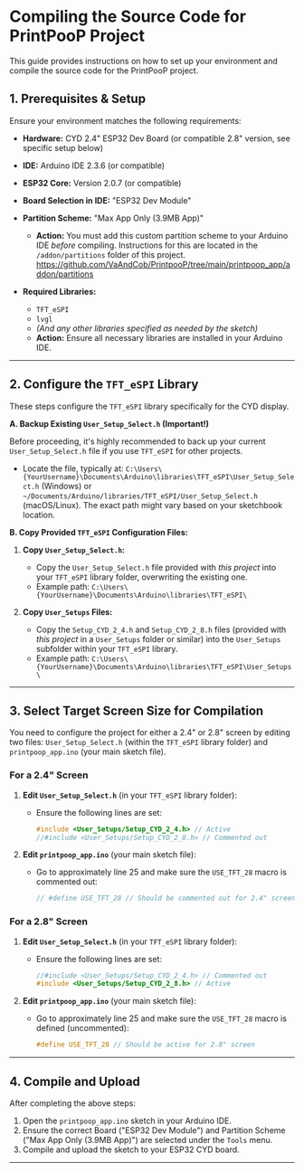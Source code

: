 # Compiling the Source Code for PrintPooP Project

This guide provides instructions on how to set up your environment and compile the source code for the PrintPooP project.

## 1. Prerequisites & Setup

Ensure your environment matches the following requirements:

* **Hardware:** CYD 2.4" ESP32 Dev Board (or compatible 2.8" version, see specific setup below)
* **IDE:** Arduino IDE 2.3.6 (or compatible)
* **ESP32 Core:** Version 2.0.7 (or compatible)
* **Board Selection in IDE:** "ESP32 Dev Module"
* **Partition Scheme:** "Max App Only (3.9MB App)"
    * **Action:** You must add this custom partition scheme to your Arduino IDE *before* compiling. Instructions for this are located in the `/addon/partitions` folder of this project.
    https://github.com/VaAndCob/PrintpooP/tree/main/printpoop_app/addon/partitions

* **Required Libraries:**
    * `TFT_eSPI`
    * `lvgl`
    * *(And any other libraries specified as needed by the sketch)*
    * **Action:** Ensure all necessary libraries are installed in your Arduino IDE.

---

## 2. Configure the `TFT_eSPI` Library

These steps configure the `TFT_eSPI` library specifically for the CYD display.

**A. Backup Existing `User_Setup_Select.h` (Important!)**

   Before proceeding, it's highly recommended to back up your current `User_Setup_Select.h` file if you use `TFT_eSPI` for other projects.
   * Locate the file, typically at: `C:\Users\{YourUsername}\Documents\Arduino\libraries\TFT_eSPI\User_Setup_Select.h` (Windows) or `~/Documents/Arduino/libraries/TFT_eSPI/User_Setup_Select.h` (macOS/Linux). The exact path might vary based on your sketchbook location.

**B. Copy Provided `TFT_eSPI` Configuration Files:**

1.  **Copy `User_Setup_Select.h`:**
    * Copy the `User_Setup_Select.h` file provided with *this project* into your `TFT_eSPI` library folder, overwriting the existing one.
    * Example path: `C:\Users\{YourUsername}\Documents\Arduino\libraries\TFT_eSPI\`

2.  **Copy `User_Setups` Files:**
    * Copy the `Setup_CYD_2_4.h` and `Setup_CYD_2_8.h` files (provided with *this project* in a `User_Setups` folder or similar) into the `User_Setups` subfolder within your `TFT_eSPI` library.
    * Example path: `C:\Users\{YourUsername}\Documents\Arduino\libraries\TFT_eSPI\User_Setups\`

---

## 3. Select Target Screen Size for Compilation

You need to configure the project for either a 2.4" or 2.8" screen by editing two files: `User_Setup_Select.h` (within the `TFT_eSPI` library folder) and `printpoop_app.ino` (your main sketch file).

### For a 2.4" Screen

1.  **Edit `User_Setup_Select.h`** (in your `TFT_eSPI` library folder):
    * Ensure the following lines are set:
        ```cpp
        #include <User_Setups/Setup_CYD_2_4.h> // Active
        //#include <User_Setups/Setup_CYD_2_8.h> // Commented out
        ```

2.  **Edit `printpoop_app.ino`** (your main sketch file):
    * Go to approximately line 25 and make sure the `USE_TFT_28` macro is commented out:
        ```cpp
        // #define USE_TFT_28 // Should be commented out for 2.4" screen
        ```

### For a 2.8" Screen

1.  **Edit `User_Setup_Select.h`** (in your `TFT_eSPI` library folder):
    * Ensure the following lines are set:
        ```cpp
        //#include <User_Setups/Setup_CYD_2_4.h> // Commented out
        #include <User_Setups/Setup_CYD_2_8.h> // Active
        ```

2.  **Edit `printpoop_app.ino`** (your main sketch file):
    * Go to approximately line 25 and make sure the `USE_TFT_28` macro is defined (uncommented):
        ```cpp
        #define USE_TFT_28 // Should be active for 2.8" screen
        ```

---

## 4. Compile and Upload

After completing the above steps:

1.  Open the `printpoop_app.ino` sketch in your Arduino IDE.
2.  Ensure the correct Board ("ESP32 Dev Module") and Partition Scheme ("Max App Only (3.9MB App)") are selected under the `Tools` menu.
3.  Compile and upload the sketch to your ESP32 CYD board.

---
